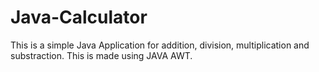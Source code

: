 # Java-Calculator
This is a simple Java Application for addition, division, multiplication and substraction. This is made using JAVA AWT.
